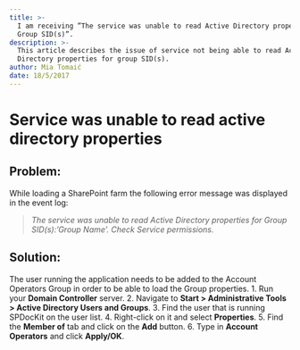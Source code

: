 ```yaml
---
title: >-
  I am receiving ”The service was unable to read Active Directory properties for
  Group SID(s)”.
description: >-
  This article describes the issue of service not being able to read Active
  Directory properties for group SID(s).
author: Mia Tomaić
date: 18/5/2017
---
```


# Service was unable to read active directory properties

## Problem:

While loading a SharePoint farm the following error message was displayed in the event log:

> _The service was unable to read Active Directory properties for Group SID\(s\):’Group Name’. Check Service permissions._

## Solution:

The user running the application needs to be added to the Account Operators Group in order to be able to load the Group properties. 1. Run your **Domain Controller** server. 2. Navigate to **Start &gt; Administrative Tools &gt; Active Directory Users and Groups**. 3. Find the user that is running SPDocKit on the user list. 4. Right-click on it and select **Properties**. 5. Find the **Member of** tab and click on the **Add** button. 6. Type in **Account Operators** and click **Apply/OK**.

